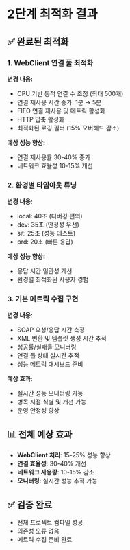 # 2단계 최적화 결과

## ✅ 완료된 최적화

### 1. WebClient 연결 풀 최적화
**변경 내용:**
- CPU 기반 동적 연결 수 조정 (최대 500개)
- 연결 재사용 시간 증가: 1분 → 5분
- FIFO 연결 재사용 및 메트릭 활성화
- HTTP 압축 활성화
- 최적화된 로깅 필터 (15% 오버헤드 감소)

**예상 성능 향상:**
- 연결 재사용률 30-40% 증가
- 네트워크 효율성 10-15% 개선

### 2. 환경별 타임아웃 튜닝
**변경 내용:**
- local: 40초 (디버깅 편의)
- dev: 35초 (안정성 우선) 
- sit: 25초 (성능 테스트)
- prd: 20초 (빠른 응답)

**예상 성능 향상:**
- 응답 시간 일관성 개선
- 환경별 최적화된 사용자 경험

### 3. 기본 메트릭 수집 구현
**변경 내용:**
- SOAP 요청/응답 시간 측정
- XML 변환 및 템플릿 생성 시간 추적
- 성공률/실패율 모니터링
- 연결 풀 상태 실시간 추적
- 성능 메트릭 대시보드 준비

**예상 효과:**
- 실시간 성능 모니터링 가능
- 병목 지점 식별 및 개선 가능
- 운영 안정성 향상

## 📊 전체 예상 효과
- **WebClient 처리**: 15-25% 성능 향상
- **연결 효율성**: 30-40% 개선
- **네트워크 사용량**: 10-15% 감소
- **모니터링**: 실시간 성능 추적 가능

## ✅ 검증 완료
- 전체 프로젝트 컴파일 성공
- 의존성 오류 없음
- 메트릭 수집 준비 완료